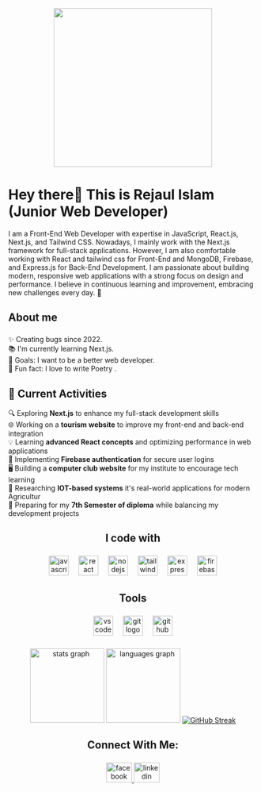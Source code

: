 <div align="center">
  <img height="320" src="https://github.com/rejaul48/rejaul48/blob/main/github_banner_image.png?raw=true"  />
</div>

<h1 align="left">Hey there👋 This is Rejaul Islam <span >(Junior Web Developer)</span></h1>


<p align="left">I am a Front-End Web Developer with expertise in JavaScript, React.js, Next.js, and Tailwind CSS. Nowadays, I mainly work with the Next.js framework for full-stack applications. However, I am also comfortable working with React and tailwind css for Front-End and MongoDB, Firebase, and Express.js for Back-End Development. I am passionate about building modern, responsive web applications with a strong focus on design and performance. I believe in continuous learning and improvement, embracing new challenges every day. 🚀</p>

###

<h2 align="left">About me</h2>

###

<p align="left">✨ Creating bugs since 2022.<br>📚 I'm currently learning Next.js.<br>🎯 Goals: I want to be a better web developer.<br>🎲 Fun fact: I love to write Poetry .</p>

## 🚀 Current Activities  

🔍 Exploring **Next.js** to enhance my full-stack development skills <br>
🌐 Working on a **tourism website** to improve my front-end and back-end integration  <br>
💡 Learning **advanced React concepts** and optimizing performance in web applications  <br>
🔐 Implementing **Firebase authentication** for secure user logins  <br>
🖥️ Building a **computer club website** for my institute to encourage tech learning  <br>
📡 Researching **IOT-based systems** it's real-world applications for modern Agricultur<br>
🌱 Preparing for my **7th Semester of diploma** while balancing my development projects  <br>

###

<h2 align="center">I code with</h2>

###

<div align="center">
  <img src="https://cdn.jsdelivr.net/gh/devicons/devicon/icons/javascript/javascript-original.svg" height="40" alt="javascript logo"  />
  <img width="12" />
  <img src="https://cdn.jsdelivr.net/gh/devicons/devicon/icons/react/react-original.svg" height="40" alt="react logo"  />
  <img width="12" />
  <img src="https://cdn.jsdelivr.net/gh/devicons/devicon/icons/nodejs/nodejs-original.svg" height="40" alt="nodejs logo"  />
  <img width="12" />
  <img src="https://skillicons.dev/icons?i=tailwind" height="40" alt="tailwindcss logo"  />
  <img width="12" />
  <img src="https://skillicons.dev/icons?i=express" height="40" alt="express logo"  />
  <img width="12" />
  <img src="https://cdn.jsdelivr.net/gh/devicons/devicon/icons/firebase/firebase-plain.svg" height="40" alt="firebase logo"  />
</div>

###

<h2 align="center">Tools</h2>

###

<div align="center">
  <img src="https://cdn.jsdelivr.net/gh/devicons/devicon/icons/vscode/vscode-original.svg" height="40" alt="vscode logo"  />
  <img width="12" />
  <img src="https://cdn.jsdelivr.net/gh/devicons/devicon/icons/git/git-original.svg" height="40" alt="git logo"  />
  <img width="12" />
  <img src="https://skillicons.dev/icons?i=github" height="40" alt="github logo"  />
</div>

###

<div align="center">
  <img src="https://github-readme-stats.vercel.app/api?username=rejaul48&hide_title=false&hide_rank=false&show_icons=true&include_all_commits=true&count_private=true&disable_animations=false&theme=dracula&locale=en&hide_border=false&order=1" height="150" alt="stats graph"  />
  <img src="https://github-readme-stats.vercel.app/api/top-langs?username=rejaul48&locale=en&hide_title=false&layout=compact&card_width=320&langs_count=5&theme=dracula&hide_border=false&order=2" height="150" alt="languages graph"  />
  <a href="https://git.io/streak-stats">
  <img src="https://nirzak-streak-stats.vercel.app?user=rejaul48&theme=dark" alt="GitHub Streak">
</a>
</div>

###

<h2 align="center">Connect With Me:</h2>

###

<div align="center">
</div>

<div align="center">
  <a href="https://www.facebook.com/rejaulislam48" target="_blank">
    <img src="https://raw.githubusercontent.com/maurodesouza/profile-readme-generator/master/src/assets/icons/social/facebook/default.svg" width="52" height="40" alt="facebook logo"  />
  </a>
  <a href="https://www.linkedin.com/in/rejaulislam48" target="_blank">
    <img src="https://raw.githubusercontent.com/maurodesouza/profile-readme-generator/master/src/assets/icons/social/linkedin/default.svg" width="52" height="40" alt="linkedin logo"  />
  </a>
</div>

###
